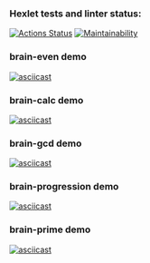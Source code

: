 ### Hexlet tests and linter status:
[![Actions Status](https://github.com/JulianaCarvajal/python-project-140/actions/workflows/hexlet-check.yml/badge.svg)](https://github.com/JulianaCarvajal/python-project-140/actions)
[![Maintainability](https://qlty.sh/gh/JulianaCarvajal/projects/python-project-140/maintainability.svg)](https://qlty.sh/gh/JulianaCarvajal/projects/python-project-140)

### brain-even demo
[![asciicast](https://asciinema.org/a/47No2W25oifrtUCMEbSHsIzaZ.svg)](https://asciinema.org/a/47No2W25oifrtUCMEbSHsIzaZ)

### brain-calc demo
[![asciicast](https://asciinema.org/a/ZLri1bXO9Cq8JfXDpwWDugIOO.svg)](https://asciinema.org/a/ZLri1bXO9Cq8JfXDpwWDugIOO)

### brain-gcd demo
[![asciicast](https://asciinema.org/a/45zOPIzjOzZ31m40vHZ8mBJXK.svg)](https://asciinema.org/a/45zOPIzjOzZ31m40vHZ8mBJXK)

### brain-progression demo
[![asciicast](https://asciinema.org/a/TVgu7kz3qs2nicLQ112ZNO7mN.svg)](https://asciinema.org/a/TVgu7kz3qs2nicLQ112ZNO7mN)

### brain-prime demo
[![asciicast](https://asciinema.org/a/81ovNN6Q8M8YraVZwej0M3GKH.svg)](https://asciinema.org/a/81ovNN6Q8M8YraVZwej0M3GKH)
